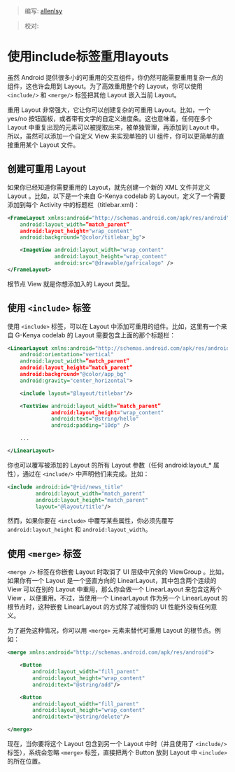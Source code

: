 > 编写: [allenlsy](https://github.com/allenlsy)

> 校对:

# 使用include标签重用layouts

虽然 Android 提供很多小的可重用的交互组件，你仍然可能需要重用复杂一点的组件，这也许会用到 Layout。为了高效重用整个的 Layout，你可以使用 `<include/>` 和 `<merge/>` 标签把其他 Layout 嵌入当前 Layout。

重用 Layout 非常强大，它让你可以创建复杂的可重用 Layout。比如，一个 yes/no 按钮面板，或者带有文字的自定义进度条。这也意味着，任何在多个 Layout 中重复出现的元素可以被提取出来，被单独管理，再添加到 Layout 中。所以，虽然可以添加一个自定义 View 来实现单独的 UI 组件，你可以更简单的直接重用某个 Layout 文件。

## 创建可重用 Layout

如果你已经知道你需要重用的 Layout，就先创建一个新的 XML 文件并定义 Layout 。比如，以下是一个来自 G-Kenya codelab 的 Layout，定义了一个需要添加到每个 Activity 中的标题栏（titlebar.xml)：

```xml
<FrameLayout xmlns:android="http://schemas.android.com/apk/res/android"
    android:layout_width=”match_parent”
    android:layout_height="wrap_content"
    android:background="@color/titlebar_bg">

    <ImageView android:layout_width="wrap_content"
               android:layout_height="wrap_content"
               android:src="@drawable/gafricalogo" />
</FrameLayout>
```

根节点 View 就是你想添加入的 Layout 类型。

## 使用 `<include>` 标签

使用 `<include>` 标签，可以在 Layout 中添加可重用的组件。比如，这里有一个来自 G-Kenya codelab 的 Layout 需要包含上面的那个标题栏：

```xml
<LinearLayout xmlns:android="http://schemas.android.com/apk/res/android"
    android:orientation="vertical"
    android:layout_width=”match_parent”
    android:layout_height=”match_parent”
    android:background="@color/app_bg"
    android:gravity="center_horizontal">

    <include layout="@layout/titlebar"/>

    <TextView android:layout_width=”match_parent”
              android:layout_height="wrap_content"
              android:text="@string/hello"
              android:padding="10dp" />

    ...

</LinearLayout>
```

你也可以覆写被添加的 Layout 的所有 Layout 参数（任何 android:layout_* 属性），通过在 `<include/>` 中声明他们来完成。比如：

```xml
<include android:id="@+id/news_title"
         android:layout_width="match_parent"
         android:layout_height="match_parent"
         layout="@layout/title"/>
```

然而，如果你要在 `<include>` 中覆写某些属性，你必须先覆写 `android:layout_height` 和 `android:layout_width`。

## 使用 `<merge>` 标签

`<merge />` 标签在你嵌套 Layout 时取消了 UI 层级中冗余的 ViewGroup 。比如，如果你有一个 Layout 是一个竖直方向的 LinearLayout，其中包含两个连续的 View 可以在别的 Layout 中重用，那么你会做一个 LinearLayout 来包含这两个 View ，以便重用。不过，当使用一个 LinearLayout 作为另一个 LinearLayout 的根节点时，这种嵌套 LinearLayout 的方式除了减慢你的 UI 性能外没有任何意义。

为了避免这种情况，你可以用 `<merge>` 元素来替代可重用 Layout 的根节点。例如：

```xml
<merge xmlns:android="http://schemas.android.com/apk/res/android">

    <Button
        android:layout_width="fill_parent"
        android:layout_height="wrap_content"
        android:text="@string/add"/>

    <Button
        android:layout_width="fill_parent"
        android:layout_height="wrap_content"
        android:text="@string/delete"/>

</merge>
```

现在，当你要将这个 Layout 包含到另一个 Layout 中时（并且使用了 `<include/>` 标签），系统会忽略 `<merge>` 标签，直接把两个 Button 放到 Layout 中 `<include>` 的所在位置。

